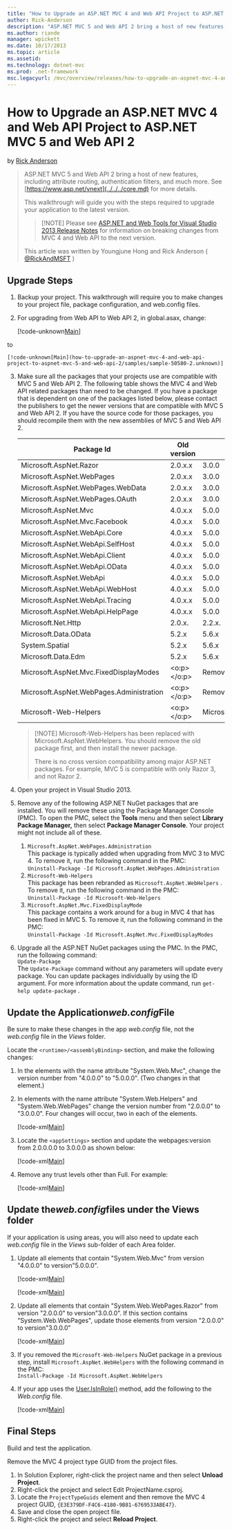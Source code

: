 ```yaml
---
title: "How to Upgrade an ASP.NET MVC 4 and Web API Project to ASP.NET MVC 5 and Web API 2 | Microsoft Docs"
author: Rick-Anderson
description: "ASP.NET MVC 5 and Web API 2 bring a host of new features, including attribute routing, authentication filters, and much more. See http://www.asp.net/vnext fo..."
ms.author: riande
manager: wpickett
ms.date: 10/17/2013
ms.topic: article
ms.assetid: 
ms.technology: dotnet-mvc
ms.prod: .net-framework
msc.legacyurl: /mvc/overview/releases/how-to-upgrade-an-aspnet-mvc-4-and-web-api-project-to-aspnet-mvc-5-and-web-api-2
---
```

How to Upgrade an ASP.NET MVC 4 and Web API Project to ASP.NET MVC 5 and Web API 2
====================
by [Rick Anderson](https://github.com/Rick-Anderson)

> ASP.NET MVC 5 and Web API 2 bring a host of new features, including attribute routing, authentication filters, and much more. See [https://www.asp.net/vnext](../../../core.md) for more details.
> 
> This walkthrough will guide you with the steps required to upgrade your application to the latest version.  
> 
> > [!NOTE] Please see [ASP.NET and Web Tools for Visual Studio 2013 Release Notes](../../../visual-studio/overview/2013/release-notes.md) for information on breaking changes from MVC 4 and Web API to the next version.
> 
>   
> 
> This article was written by Youngjune Hong and Rick Anderson ( [@RickAndMSFT](https://twitter.com/#!/RickAndMSFT) )


## Upgrade Steps

1. Backup your project. This walkthrough will require you to make changes to your project file, package configuration, and web.config files.
2. For upgrading from Web API to Web API 2, in global.asax, change:

    [!code-unknown[Main](how-to-upgrade-an-aspnet-mvc-4-and-web-api-project-to-aspnet-mvc-5-and-web-api-2/samples/sample-50580-1.unknown)]

 to

    [!code-unknown[Main](how-to-upgrade-an-aspnet-mvc-4-and-web-api-project-to-aspnet-mvc-5-and-web-api-2/samples/sample-50580-2.unknown)]
3. Make sure all the packages that your projects use are compatible with MVC 5 and Web API 2. The following table shows the MVC 4 and Web API related packages than need to be changed. If you have a package that is dependent on one of the packages listed below, please contact the publishers to get the newer versions that are compatible with MVC 5 and Web API 2. If you have the source code for those packages, you should recompile them with the new assemblies of MVC 5 and Web API 2.   

    | **Package Id** | **Old version** | **New version** |
    | --- | --- | --- |
    | Microsoft.AspNet.Razor | 2.0.x.x | 3.0.0 |
    | Microsoft.AspNet.WebPages | 2.0.x.x | 3.0.0 |
    | Microsoft.AspNet.WebPages.WebData | 2.0.x.x | 3.0.0 |
    | Microsoft.AspNet.WebPages.OAuth | 2.0.x.x | 3.0.0 |
    | Microsoft.AspNet.Mvc | 4.0.x.x | 5.0.0 |
    | Microsoft.AspNet.Mvc.Facebook | 4.0.x.x | 5.0.0 |
    | Microsoft.AspNet.WebApi.Core | 4.0.x.x | 5.0.0 |
    | Microsoft.AspNet.WebApi.SelfHost | 4.0.x.x | 5.0.0 |
    | Microsoft.AspNet.WebApi.Client | 4.0.x.x | 5.0.0 |
    | Microsoft.AspNet.WebApi.OData | 4.0.x.x | 5.0.0 |
    | Microsoft.AspNet.WebApi | 4.0.x.x | 5.0.0 |
    | Microsoft.AspNet.WebApi.WebHost | 4.0.x.x | 5.0.0 |
    | Microsoft.AspNet.WebApi.Tracing | 4.0.x.x | 5.0.0 |
    | Microsoft.AspNet.WebApi.HelpPage | 4.0.x.x | 5.0.0 |
    | Microsoft.Net.Http | 2.0.x. | 2.2.x. |
    | Microsoft.Data.OData | 5.2.x | 5.6.x |
    | System.Spatial | 5.2.x | 5.6.x |
    | Microsoft.Data.Edm | 5.2.x | 5.6.x |
    | Microsoft.AspNet.Mvc.FixedDisplayModes | <o:p> </o:p> | Removed |
    | Microsoft.AspNet.WebPages.Administration | <o:p> </o:p> | Removed |
    | Microsoft-Web-Helpers | <o:p> </o:p> | Microsoft.AspNet.WebHelpers |

    > [!NOTE] Microsoft-Web-Helpers has been replaced with Microsoft.AspNet.WebHelpers. You should remove the old package first, and then install the newer package.   
    >   
    > There is no cross version compatibility among major ASP.NET packages. For example, MVC 5 is compatible with only Razor 3, and not Razor 2.
4. Open your project in Visual Studio 2013.
5. Remove any of the following ASP.NET NuGet packages that are installed. You will remove these using the Package Manager Console (PMC). To open the PMC, select the **Tools** menu and then select **Library Package Manager,** then select **Package Manager Console**. Your project might not include all of these.

    1. `Microsoft.AspNet.WebPages.Administration`  
 This package is typically added when upgrading from MVC 3 to MVC 4. To remove it, run the following command in the PMC:  
        `Uninstall-Package -Id Microsoft.AspNet.WebPages.Administration`
    2. `Microsoft-Web-Helpers`   
 This package has been rebranded as         `Microsoft.AspNet.WebHelpers` . To remove it, run the following command in the PMC:  
        `Uninstall-Package -Id Microsoft-Web-Helpers`
    3. `Microsoft.AspNet.Mvc.FixedDisplayMode`  
 This package contains a work around for a bug in MVC 4 that has been fixed in MVC 5. To remove it, run the following command in the PMC:  
        `Uninstall-Package -Id Microsoft.AspNet.Mvc.FixedDisplayModes`
6. Upgrade all the ASP.NET NuGet packages using the PMC. In the PMC, run the following command:  
    `Update-Package`  
 The     `Update-Package` command without any parameters will update every package. You can update packages individually by using the ID argument. For more information about the update command, run     `get-help update-package` .

## Update the Application*web.config*File

Be sure to make these changes in the app *web.config* file, not the *web.config* file in the *Views* folder.

Locate the `<runtime>/<assemblyBinding>` section, and make the following changes:

1. In the elements with the name attribute "System.Web.Mvc", change the version number from "4.0.0.0" to "5.0.0.0". (Two changes in that element.)
2. In elements with the name attribute &quot;System.Web.Helpers" and &quot;System.Web.WebPages&quot; change the version number from "2.0.0.0" to "3.0.0.0". Four changes will occur, two in each of the elements.

    [!code-xml[Main](how-to-upgrade-an-aspnet-mvc-4-and-web-api-project-to-aspnet-mvc-5-and-web-api-2/samples/sample3.xml?highlight=6,10,14)]
3. Locate the `<appSettings>` section and update the webpages:version from 2.0.0.0.0 to 3.0.0.0 as shown below:

    [!code-xml[Main](how-to-upgrade-an-aspnet-mvc-4-and-web-api-project-to-aspnet-mvc-5-and-web-api-2/samples/sample4.xml?highlight=2)]
4. Remove any trust levels other than Full. For example:

    [!code-xml[Main](how-to-upgrade-an-aspnet-mvc-4-and-web-api-project-to-aspnet-mvc-5-and-web-api-2/samples/sample5.xml?highlight=2)]

## Update the*web.config*files under the Views folder

If your application is using areas, you will also need to update each *web.config* file in the *Views* sub-folder of each Area folder.

1. Update all elements that contain "System.Web.Mvc" from version "4.0.0.0" to version"5.0.0.0".  

    [!code-xml[Main](how-to-upgrade-an-aspnet-mvc-4-and-web-api-project-to-aspnet-mvc-5-and-web-api-2/samples/sample6.xml?highlight=2)]

    [!code-xml[Main](how-to-upgrade-an-aspnet-mvc-4-and-web-api-project-to-aspnet-mvc-5-and-web-api-2/samples/sample7.xml?highlight=4-6,8)]
2. Update all elements that contain "System.Web.WebPages.Razor" from version "2.0.0.0" to version"3.0.0.0". If this section contains "System.Web.WebPages", update those elements from version "2.0.0.0" to version"3.0.0.0"  

    [!code-xml[Main](how-to-upgrade-an-aspnet-mvc-4-and-web-api-project-to-aspnet-mvc-5-and-web-api-2/samples/sample8.xml?highlight=3-5)]
3. If you removed the `Microsoft-Web-Helpers` NuGet package in a previous step, install `Microsoft.AspNet.WebHelpers` with the following command in the PMC:  
    `Install-Package -Id Microsoft.AspNet.WebHelpers`
4. If your app uses the [User.IsInRole()](https://msdn.microsoft.com/en-us/library/system.web.security.roleprincipal.isinrole(v=vs.110).aspx) method, add the following to the *Web.config* file.

    [!code-xml[Main](how-to-upgrade-an-aspnet-mvc-4-and-web-api-project-to-aspnet-mvc-5-and-web-api-2/samples/sample9.xml)]

## Final Steps

Build and test the application.

Remove the MVC 4 project type GUID from the project files.

1. In Solution Explorer, right-click the project name and then select **Unload Project**.
2. Right-click the project and select Edit ProjectName.csproj.
3. Locate the `ProjectTypeGuids` element and then remove the MVC 4 project GUID, `{E3E379DF-F4C6-4180-9B81-6769533ABE47}`.
4. Save and close the open project file.
5. Right-click the project and select **Reload Project**.